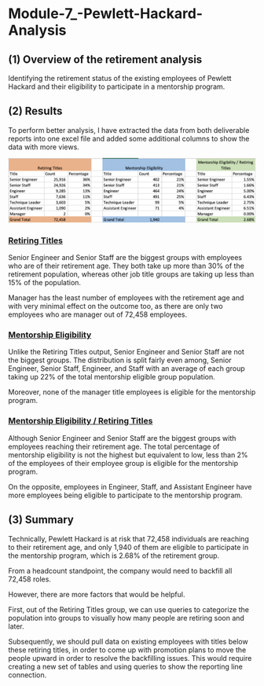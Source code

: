# Module-7_-Pewlett-Hackard-Analysis

## (1) Overview of the retirement analysis
Identifying the retirement status of the existing employees of Pewlett Hackard and their eligibility to participate in a mentorship program. 
 
## (2) Results                                                                           
To perform better analysis, I have extracted the data from both deliverable reports into one excel file and added some additional columns to show the data with more views.

![image](https://github.com/sunnycywong/Module-7_-Pewlett-Hackard-Analysis/blob/main/Employee_Database_challenge.sql/List%20Comparison.png) 

### <ins> Retiring Titles <ins>
  
Senior Engineer and Senior Staff are the biggest groups with employees who are of their retirement age. They both take up more than 30% of the retirement population, whereas other job title groups are taking up less than 15% of the population. 
 
Manager has the least number of employees with the retirement age and with very minimal effect on the outcome too, as there are only two employees who are manager out of 72,458 employees. 
 
### <ins> Mentorship Eligibility <ins>
  
Unlike the Retiring Titles output, Senior Engineer and Senior Staff are not the biggest groups. The distribution is split fairly even among, Senior Engineer, Senior Staff, Engineer, and Staff with an average of each group taking up 22% of the total mentorship eligible group population. 
 
Moreover, none of the manager title employees is eligible for the mentorship program. 
 
### <ins> Mentorship Eligibility / Retiring Titles<ins>

Although Senior Engineer and Senior Staff are the biggest groups with employees reaching their retirement age. The total percentage of mentorship eligibility is not the highest but equivalent to low, less than 2% of the employees of their employee group is eligible for the mentorship program. 
 
On the opposite, employees in Engineer, Staff, and Assistant Engineer have more employees being eligible to participate to the mentorship program. 

## (3) Summary                                                                           
  
Technically, Pewlett Hackard is at risk that 72,458 individuals are reaching to their retirement age, and only 1,940 of them are eligible to participate in the mentorship program, which is 2.68% of the retirement group. 
 
From a headcount standpoint, the company would need to backfill all 72,458 roles. 
 
However, there are more factors that would be helpful. 
 
First, out of the Retiring Titles group, we can use queries to categorize the population into groups to visually how many people are retiring soon and later. 
 
Subsequently, we should pull data on existing employees with titles below these retiring titles, in order to come up with promotion plans to move the people upward in order to resolve the backfilling issues. This would require creating a new set of tables and using queries to show the reporting line connection. 
  
